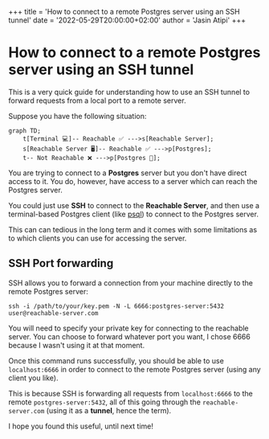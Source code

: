 +++
title = 'How to connect to a remote Postgres server using an SSH tunnel'
date = '2022-05-29T20:00:00+02:00'
author = 'Jasin Atipi'
+++
# How to connect to a remote Postgres server using an SSH tunnel

This is a very quick guide for understanding how to use an SSH tunnel to forward requests from a local port to a remote server.

Suppose you have the following situation:

```mermaid
graph TD;
    t[Terminal 💻]-- Reachable ✅ --->s[Reachable Server];
    s[Reachable Server 🖥️]-- Reachable ✅ --->p[Postgres];
    t-- Not Reachable ❌ --->p[Postgres 🐘];
```

You are trying to connect to a **Postgres** server but you don't have direct access to it. You do, however, have access to a server which can reach the Postgres server.

You could just use **SSH** to connect to the **Reachable Server**, and then use
a terminal-based Postgres client (like [psql](https://www.postgresql.org/docs/current/app-psql.html)) to connect to the Postgres server.

This can can tedious in the long term and it comes with some limitations as to which clients you can use for accessing the server.

## SSH Port forwarding

SSH allows you to forward a connection from your machine directly to the remote Postgres server:

```
ssh -i /path/to/your/key.pem -N -L 6666:postgres-server:5432 user@reachable-server.com
```

You will need to specify your private key for connecting to the reachable server. You can choose to forward whatever port you want, I chose 6666 because I wasn't using it at that moment.

Once this command runs successfully, you should be able to use `localhost:6666` in order to connect to the remote Postgres server (using any client you like).

This is because SSH is forwarding all requests from `localhost:6666` to the remote `postgres-server:5432`, all of this going through the `reachable-server.com` (using it as a **tunnel**, hence the term).

I hope you found this useful, until next time!
